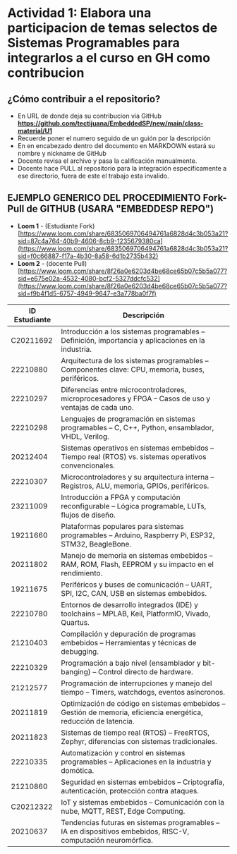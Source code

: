 
# Actividad 1: Elabora una participacion de temas selectos de Sistemas Programables para integrarlos a el curso en GH como contribucion

## ¿Cómo contribuir a el repositorio?
- En URL de donde deja su contribucion via GitHub **https://github.com/tectijuana/EmbeddedSP/new/main/class-material/U1**
- Recuerde poner el numero seguido de un guión por la descripción
- En en encabezado dentro del documento en MARKDOWN estará su nombre y nickname de GitHub
- Docente revisa el archivo y pasa la calificación manualmente.
- Docente hace PULL al repositorio para la integración especificamente a ese directorio, fuera de este el trabajo esta invalido.

## EJEMPLO GENERICO DEL PROCEDIMIENTO Fork-Pull de GITHUB (USARA "EMBEDDESP REPO")
- **Loom 1** - (Estudiante Fork) [https://www.loom.com/share/6835069706494761a6828d4c3b053a21?sid=87c4a764-40b9-4606-8cb9-1235679380ca](https://www.loom.com/share/6835069706494761a6828d4c3b053a21?sid=f0c66887-f17a-4b30-8a58-6d1b2735b432)
- **Loom 2** - (docente Pull) [https://www.loom.com/share/8f26a0e6203d4be68ce65b07c5b5a077?sid=e675e02a-4532-4080-bcf2-5327ddcfc532](https://www.loom.com/share/8f26a0e6203d4be68ce65b07c5b5a077?sid=f9b4f1d5-6757-4949-9647-e3a778ba0f7f)




| **ID Estudiante** | **Descripción** |  
|------------------|----------------|  
| C20211692       | Introducción a los sistemas programables – Definición, importancia y aplicaciones en la industria. |  
| 22210880        | Arquitectura de los sistemas programables – Componentes clave: CPU, memoria, buses, periféricos. |  
| 22210297        | Diferencias entre microcontroladores, microprocesadores y FPGA – Casos de uso y ventajas de cada uno. |  
| 22210298        | Lenguajes de programación en sistemas programables – C, C++, Python, ensamblador, VHDL, Verilog. |  
| 20212404        | Sistemas operativos en sistemas embebidos – Tiempo real (RTOS) vs. sistemas operativos convencionales. |  
| 22210307        | Microcontroladores y su arquitectura interna – Registros, ALU, memoria, GPIOs, periféricos. |  
| 23211009        | Introducción a FPGA y computación reconfigurable – Lógica programable, LUTs, flujos de diseño. |  
| 19211660        | Plataformas populares para sistemas programables – Arduino, Raspberry Pi, ESP32, STM32, BeagleBone. |  
| 20211802        | Manejo de memoria en sistemas embebidos – RAM, ROM, Flash, EEPROM y su impacto en el rendimiento. |  
| 19211675        | Periféricos y buses de comunicación – UART, SPI, I2C, CAN, USB en sistemas embebidos. |  
| 22210780        | Entornos de desarrollo integrados (IDE) y toolchains – MPLAB, Keil, PlatformIO, Vivado, Quartus. |  
| 21210403        | Compilación y depuración de programas embebidos – Herramientas y técnicas de debugging. |  
| 22210329        | Programación a bajo nivel (ensamblador y bit-banging) – Control directo de hardware. |  
| 21212577        | Programación de interrupciones y manejo del tiempo – Timers, watchdogs, eventos asíncronos. |  
| 20211819        | Optimización de código en sistemas embebidos – Gestión de memoria, eficiencia energética, reducción de latencia. |  
| 20211823        | Sistemas de tiempo real (RTOS) – FreeRTOS, Zephyr, diferencias con sistemas tradicionales. |  
| 22210335        | Automatización y control en sistemas programables – Aplicaciones en la industria y domótica. |  
| 21210860        | Seguridad en sistemas embebidos – Criptografía, autenticación, protección contra ataques. |  
| C20212322       | IoT y sistemas embebidos – Comunicación con la nube, MQTT, REST, Edge Computing. |  
| 20210637        | Tendencias futuras en sistemas programables – IA en dispositivos embebidos, RISC-V, computación neuromórfica. |  

